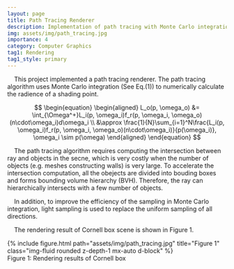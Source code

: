 ```yaml
---
layout: page
title: Path Tracing Renderer 
description: Implementation of path tracing with Monte Carlo integration, BVH and light sampling
img: assets/img/path_tracing.jpg
importance: 4
category: Computer Graphics
tag1: Rendering
tag1_style: primary
---
```


<script src="https://polyfill.io/v3/polyfill.min.js?features=es6"></script>
<script id="MathJax-script" async src="https://cdn.jsdelivr.net/npm/mathjax@3/es5/tex-mml-chtml.js"></script>

&nbsp;&nbsp;&nbsp;&nbsp;This project implemented a path tracing renderer. The path tracing algorithm uses Monte Carlo integration (See Eq.(1)) to numerically calculate the radience of a shading point. 

$$
\begin{equation}
\begin{aligned}
L_o(p, \omega_o) &= \int_{\Omega^+}L_i(p, \omega_i)f_r(p, \omega_i, \omega_o)(n\cdot\omega_i)d\omega_i \\
                 &\approx \frac{1}{N}\sum_{i=1}^N\frac{L_i(p, \omega_i)f_r(p, \omega_i, \omega_o)(n\cdot\omega_i)}{p(\omega_i)},
                 \omega_i \sim p(\omega)
\end{aligned}
\end{equation}
$$

&nbsp;&nbsp;&nbsp;&nbsp;The path tracing algorithm requires computing the intersection between ray and objects in the secne, which is very costly when the number of objects (e.g. meshes constructing walls) is very large. To accelerate the intersection computation, all the obejects are divided into bouding boxes and forms bounding volume hierarchy (BVH). Therefore, the ray can hierarchically intersects with a few number of objects.

&nbsp;&nbsp;&nbsp;&nbsp;In addition, to improve the efficiency of the sampling in Monte Carlo integration, light sampling is used to replace the uniform sampling of all directions.

&nbsp;&nbsp;&nbsp;&nbsp;The rendering result of Cornell box scene is shown in Figure 1.

<div class="row">
    <div class="col-sm mt-3 mt-md-0">
        {% include figure.html path="assets/img/path_tracing.jpg" title="Figure 1" class="img-fluid rounded z-depth-1 mx-auto d-block" %}
    </div>
</div>
<div class="caption">
    Figure 1: Rendering results of Cornell box
</div>